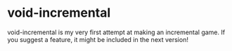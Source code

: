 # void-incremental
void-incremental is my very first attempt at making an incremental game. If you suggest a feature, it might be included in the next version!
